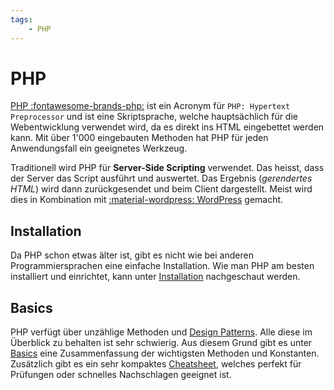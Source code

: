 ```yaml
---
tags:
    - PHP
---
```


# PHP

[PHP :fontawesome-brands-php:](https://www.php.net/manual/en/intro-whatis.php) ist ein Acronym für `PHP: Hypertext Preprocessor` und ist eine Skriptsprache, welche hauptsächlich für die Webentwicklung verwendet wird, da es direkt ins HTML eingebettet werden kann. Mit über 1'000 eingebauten Methoden hat PHP für jeden Anwendungsfall ein geeignetes Werkzeug.

Traditionell wird PHP für **Server-Side Scripting** verwendet. Das heisst, dass der Server das Script ausführt und auswertet. Das Ergebnis (_gerendertes HTML_) wird dann zurückgesendet und beim Client dargestellt. Meist wird dies in Kombination mit [:material-wordpress: WordPress](https://wordpress.com/) gemacht.

## Installation

Da PHP schon etwas älter ist, gibt es nicht wie bei anderen Programmiersprachen eine einfache Installation. Wie man PHP am besten installiert und einrichtet, kann unter [Installation](Installation.md) nachgeschaut werden.

## Basics

PHP verfügt über unzählige Methoden und [Design Patterns](https://medium.com/codex/top-9-design-patterns-every-developer-should-know-about-c76df8d5643f). Alle diese im Überblick zu behalten ist sehr schwierig. Aus diesem Grund gibt es unter [Basics](Basics.md) eine Zusammenfassung der wichtigsten Methoden und Konstanten. Zusätzlich gibt es ein sehr kompaktes [Cheatsheet](Cheatsheet.md), welches perfekt für Prüfungen oder schnelles Nachschlagen geeignet ist.
